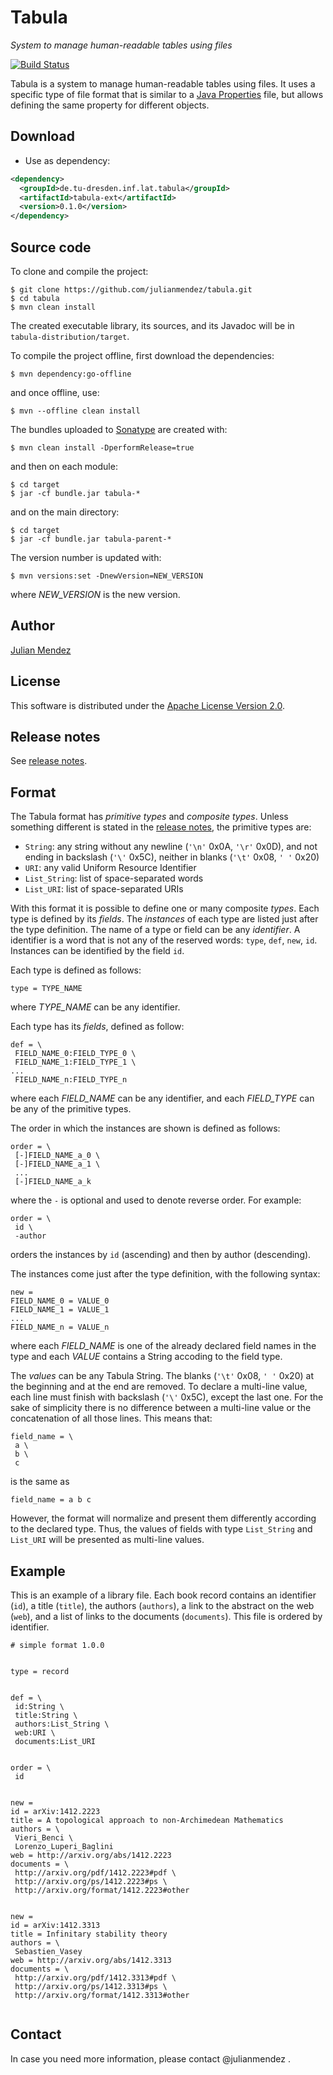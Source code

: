 # Tabula
*System to manage human-readable tables using files*


[![Build Status](https://travis-ci.org/julianmendez/tabula.png?branch=master)](https://travis-ci.org/julianmendez/tabula)


Tabula is a system to manage human-readable tables using files. It uses a specific type of file format that is similar to a [Java Properties](http://docs.oracle.com/javase/8/docs/api/java/util/Properties.html#load-java.io.Reader-) file, but allows defining the same property for different objects.


## Download

* Use as dependency:
```xml
<dependency>
  <groupId>de.tu-dresden.inf.lat.tabula</groupId>
  <artifactId>tabula-ext</artifactId>
  <version>0.1.0</version>
</dependency>
```


## Source code

To clone and compile the project:
```
$ git clone https://github.com/julianmendez/tabula.git
$ cd tabula
$ mvn clean install
```
The created executable library, its sources, and its Javadoc will be in `tabula-distribution/target`.

To compile the project offline, first download the dependencies:
```
$ mvn dependency:go-offline
```
and once offline, use:
```
$ mvn --offline clean install
```

The bundles uploaded to [Sonatype](https://oss.sonatype.org/) are created with:
```
$ mvn clean install -DperformRelease=true
```
and then on each module:
```
$ cd target
$ jar -cf bundle.jar tabula-*
```
and on the main directory:
```
$ cd target
$ jar -cf bundle.jar tabula-parent-*
```

The version number is updated with:
```
$ mvn versions:set -DnewVersion=NEW_VERSION
```
where *NEW_VERSION* is the new version.


## Author

[Julian Mendez](http://lat.inf.tu-dresden.de/~mendez/)


## License

This software is distributed under the [Apache License Version 2.0](http://www.apache.org/licenses/LICENSE-2.0.txt).


## Release notes

See [release notes](http://github.com/julianmendez/tabula/blob/master/RELEASE-NOTES.md).


## Format

The Tabula format has *primitive types* and *composite types*. Unless something different is stated in the [release notes](http://github.com/julianmendez/tabula/blob/master/RELEASE-NOTES.md), the primitive types are:
* `String`: any string without any newline (`'\n'` 0x0A, `'\r'` 0x0D), and not ending in backslash (`'\'` 0x5C), neither in blanks (`'\t'` 0x08, `' '` 0x20)  
* `URI`: any valid Uniform Resource Identifier
* `List_String`: list of space-separated words
* `List_URI`: list of space-separated URIs

With this format it is possible to define one or many composite *types*. Each type is defined by its *fields*. The *instances* of each type are listed just after the type definition.
The name of a type or field can be any *identifier*. A identifier is a word that is not any of the reserved words: `type`, `def`, `new`, `id`.
Instances can be identified by the field `id`.

Each type is defined as follows:
```properties
type = TYPE_NAME
```
where *TYPE_NAME* can be any identifier.

Each type has its *fields*, defined as follow:
```properties
def = \
 FIELD_NAME_0:FIELD_TYPE_0 \
 FIELD_NAME_1:FIELD_TYPE_1 \
...
 FIELD_NAME_n:FIELD_TYPE_n
```
where each *FIELD_NAME* can be any identifier,
and each *FIELD_TYPE* can be any of the primitive types.

The order in which the instances are shown is defined as follows:
```properties
order = \
 [-]FIELD_NAME_a_0 \
 [-]FIELD_NAME_a_1 \
 ...
 [-]FIELD_NAME_a_k
```
where the `-` is optional and used to denote reverse order. For example:
```properties
order = \
 id \
 -author
``` 
orders the instances by `id` (ascending) and then by author (descending).
 
The instances come just after the type definition, with the following syntax:
```properties
new =
FIELD_NAME_0 = VALUE_0
FIELD_NAME_1 = VALUE_1
...
FIELD_NAME_n = VALUE_n
```
where each *FIELD_NAME* is one of the already declared field names in the type and each *VALUE* contains a String accoding to the field type.

The *values* can be any Tabula String. The blanks (`'\t'` 0x08, `' '` 0x20) at the beginning and at the end are removed. To declare a multi-line value, each line must finish with backslash (`'\'` 0x5C), except the last one. For the sake of simplicity there is no difference between a multi-line value or the concatenation of all those lines. This means that:
```properties
field_name = \
 a \
 b \
 c
```
is the same as
```properties
field_name = a b c
```
However, the format will normalize and present them differently according to the declared type. Thus, the values of fields with type `List_String` and `List_URI` will be presented as multi-line values.


## Example

This is an example of a library file. Each book record contains an identifier (`id`), a title (`title`), the authors (`authors`), a link to the abstract on the web (`web`), and a list of links to the documents (`documents`). This file is ordered by identifier.


```properties
# simple format 1.0.0


type = record 


def = \
 id:String \
 title:String \
 authors:List_String \
 web:URI \
 documents:List_URI


order = \
 id


new = 
id = arXiv:1412.2223
title = A topological approach to non-Archimedean Mathematics
authors = \
 Vieri_Benci \
 Lorenzo_Luperi_Baglini
web = http://arxiv.org/abs/1412.2223
documents = \
 http://arxiv.org/pdf/1412.2223#pdf \
 http://arxiv.org/ps/1412.2223#ps \
 http://arxiv.org/format/1412.2223#other


new = 
id = arXiv:1412.3313
title = Infinitary stability theory
authors = \
 Sebastien_Vasey
web = http://arxiv.org/abs/1412.3313
documents = \
 http://arxiv.org/pdf/1412.3313#pdf \
 http://arxiv.org/ps/1412.3313#ps \
 http://arxiv.org/format/1412.3313#other


```

## Contact

In case you need more information, please contact @julianmendez .

